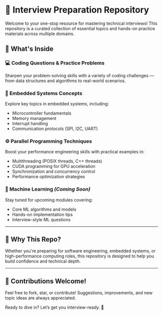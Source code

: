# 🚀 Interview Preparation Repository

Welcome to your one-stop resource for mastering technical interviews! This repository is a curated collection of essential topics and hands-on practice materials across multiple domains.

## 📘 What's Inside

### 💻 Coding Questions & Practice Problems
Sharpen your problem-solving skills with a variety of coding challenges — from data structures and algorithms to real-world scenarios.

### 🔌 Embedded Systems Concepts
Explore key topics in embedded systems, including:
- Microcontroller fundamentals
- Memory management
- Interrupt handling
- Communication protocols (SPI, I2C, UART)

### ⚙️ Parallel Programming Techniques
Boost your performance engineering skills with practical examples in:
- Multithreading (POSIX threads, C++ threads)
- CUDA programming for GPU acceleration
- Synchronization and concurrency control
- Performance optimization strategies

### 🤖 Machine Learning *(Coming Soon)*
Stay tuned for upcoming modules covering:
- Core ML algorithms and models
- Hands-on implementation tips
- Interview-style ML questions

---

## 🧠 Why This Repo?

Whether you're preparing for software engineering, embedded systems, or high-performance computing roles, this repository is designed to help you build confidence and technical depth.

---

## 📌 Contributions Welcome!

Feel free to fork, star, or contribute! Suggestions, improvements, and new topic ideas are always appreciated.


Ready to dive in? Let’s get you interview-ready. 💪
